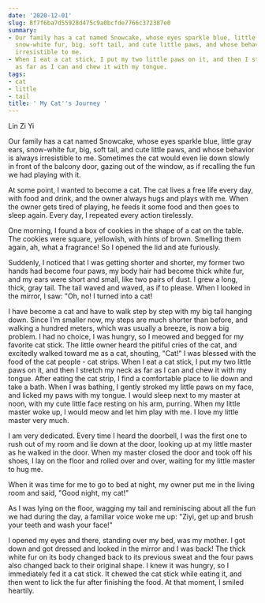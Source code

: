```yaml
---
date: '2020-12-01'
slug: 8f7f6ba7d55928d475c9a0bcfde7766c372387e0
summary:
- Our family has a cat named Snowcake, whose eyes sparkle blue, little gray ears,
  snow-white fur, big, soft tail, and cute little paws, and whose behavior is always
  irresistible to me.
- When I eat a cat stick, I put my two little paws on it, and then I stretch my neck
  as far as I can and chew it with my tongue.
tags:
- cat
- little
- tail
title: ' My Cat''s Journey '
---
```


 Lin Zi Yi

Our family has a cat named Snowcake, whose eyes sparkle blue, little gray ears, snow-white fur, big, soft tail, and cute little paws, and whose behavior is always irresistible to me. Sometimes the cat would even lie down slowly in front of the balcony door, gazing out of the window, as if recalling the fun we had playing with it.

At some point, I wanted to become a cat. The cat lives a free life every day, with food and drink, and the owner always hugs and plays with me. When the owner gets tired of playing, he feeds it some food and then goes to sleep again. Every day, I repeated every action tirelessly.

One morning, I found a box of cookies in the shape of a cat on the table. The cookies were square, yellowish, with hints of brown. Smelling them again, ah, what a fragrance! So I opened the lid and ate furiously.

Suddenly, I noticed that I was getting shorter and shorter, my former two hands had become four paws, my body hair had become thick white fur, and my ears were short and small, like two pairs of dust. I grew a long, thick, gray tail. The tail waved and waved, as if to please. When I looked in the mirror, I saw: "Oh, no! I turned into a cat!

I have become a cat and have to walk step by step with my big tail hanging down. Since I'm smaller now, my steps are much shorter than before, and walking a hundred meters, which was usually a breeze, is now a big problem. I had no choice, I was hungry, so I meowed and begged for my favorite cat stick. The little owner heard the pitiful cries of the cat, and excitedly walked toward me as a cat, shouting, "Cat!" I was blessed with the food of the cat people - cat strips. When I eat a cat stick, I put my two little paws on it, and then I stretch my neck as far as I can and chew it with my tongue. After eating the cat strip, I find a comfortable place to lie down and take a bath. When I was bathing, I gently stroked my little paws on my face, and licked my paws with my tongue. I would sleep next to my master at noon, with my cute little face resting on his arm, purring. When my little master woke up, I would meow and let him play with me. I love my little master very much.

I am very dedicated. Every time I heard the doorbell, I was the first one to rush out of my room and lie down at the door, looking up at my little master as he walked in the door. When my master closed the door and took off his shoes, I lay on the floor and rolled over and over, waiting for my little master to hug me.

When it was time for me to go to bed at night, my owner put me in the living room and said, "Good night, my cat!"

As I was lying on the floor, wagging my tail and reminiscing about all the fun we had during the day, a familiar voice woke me up: "Ziyi, get up and brush your teeth and wash your face!"

I opened my eyes and there, standing over my bed, was my mother. I got down and got dressed and looked in the mirror and I was back! The thick white fur on its body changed back to its previous sweat and the four paws also changed back to their original shape. I knew it was hungry, so I immediately fed it a cat stick. It chewed the cat stick while eating it, and then went to lick the fur after finishing the food. At that moment, I smiled heartily.

 
        